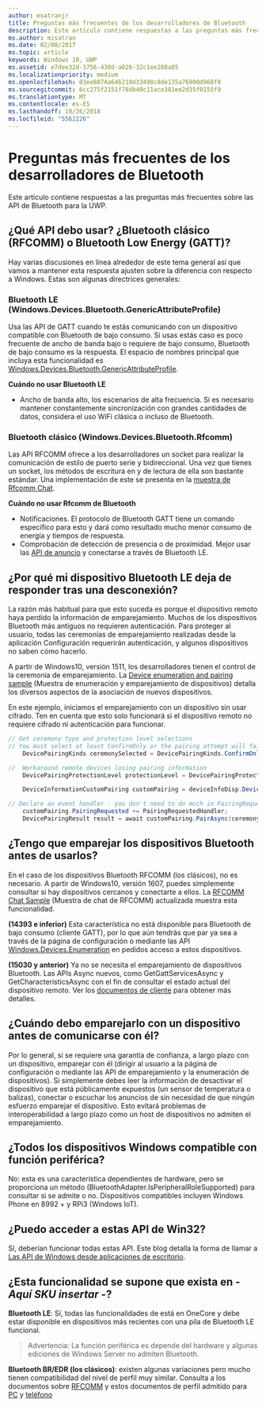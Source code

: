 ```yaml
---
author: msatranjr
title: Preguntas más frecuentes de los desarrolladores de Bluetooth
description: Este artículo contiene respuestas a las preguntas más frecuentes relacionadas con las API de Bluetooth para la UWP.
ms.author: misatran
ms.date: 02/08/2017
ms.topic: article
keywords: Windows 10, UWP
ms.assetid: e7dee32d-3756-430d-a026-32c1ee288a85
ms.localizationpriority: medium
ms.openlocfilehash: 03ee8074a64b210d33498c8de135a76900d968f0
ms.sourcegitcommit: 6cc275f2151f78db40c11ace381ee2d35f0155f9
ms.translationtype: MT
ms.contentlocale: es-ES
ms.lasthandoff: 10/26/2018
ms.locfileid: "5562226"
---
```

# <a name="bluetooth-developer-faq"></a>Preguntas más frecuentes de los desarrolladores de Bluetooth

Este artículo contiene respuestas a las preguntas más frecuentes sobre las API de Bluetooth para la UWP.

## <a name="what-apis-do-i-use-bluetooth-classic-rfcomm-or-bluetooth-low-energy-gatt"></a>¿Qué API debo usar? ¿Bluetooth clásico (RFCOMM) o Bluetooth Low Energy (GATT)?
Hay varias discusiones en línea alrededor de este tema general así que vamos a mantener esta respuesta ajusten sobre la diferencia con respecto a Windows. Estas son algunas directrices generales:

### <a name="bluetooth-le-windowsdevicesbluetoothgenericattributeprofile"></a>Bluetooth LE (Windows.Devices.Bluetooth.GenericAttributeProfile)

Usa las API de GATT cuando te estás comunicando con un dispositivo compatible con Bluetooth de bajo consumo. Si usas estás caso es poco frecuente de ancho de banda bajo o requiere de bajo consumo, Bluetooth de bajo consumo es la respuesta. El espacio de nombres principal que incluya esta funcionalidad es [Windows.Devices.Bluetooth.GenericAttributeProfile](https://docs.microsoft.com/en-us/uwp/api/Windows.Devices.Bluetooth.GenericAttributeProfile). 

**Cuándo no usar Bluetooth LE**
- Ancho de banda alto, los escenarios de alta frecuencia. Si es necesario mantener constantemente sincronización con grandes cantidades de datos, considera el uso WiFi clásica o incluso de Bluetooth. 

### <a name="bluetooth-classic-windowsdevicesbluetoothrfcomm"></a>Bluetooth clásico (Windows.Devices.Bluetooth.Rfcomm)

Las API RFCOMM ofrece a los desarrolladores un socket para realizar la comunicación de estilo de puerto serie y bidireccional. Una vez que tienes un socket, los métodos de escritura en y de lectura de ella son bastante estándar. Una implementación de este se presenta en la [muestra de Rfcomm Chat](https://github.com/Microsoft/Windows-universal-samples/tree/dev/Samples/BluetoothRfcommChat). 

**Cuándo no usar Rfcomm de Bluetooth** 
- Notificaciones. El protocolo de Bluetooth GATT tiene un comando específico para esto y dará como resultado mucho menor consumo de energía y tiempos de respuesta. 
- Comprobación de detección de presencia o de proximidad. Mejor usar las [API de anuncio](https://docs.microsoft.com/en-us/uwp/api/windows.devices.bluetooth.advertisement) y conectarse a través de Bluetooth LE. 


## <a name="why-does-my-bluetooth-le-device-stop-responding-after-a-disconnect"></a>¿Por qué mi dispositivo Bluetooth LE deja de responder tras una desconexión?

La razón más habitual para que esto suceda es porque el dispositivo remoto haya perdido la información de emparejamiento. Muchos de los dispositivos Bluetooth más antiguos no requieren autenticación. Para proteger al usuario, todas las ceremonias de emparejamiento realizadas desde la aplicación Configuración requerirán autenticación, y algunos dispositivos no saben cómo hacerlo. 

A partir de Windows10, versión 1511, los desarrolladores tienen el control de la ceremonia de emparejamiento. La [Device enumeration and pairing sample](https://github.com/Microsoft/Windows-universal-samples/tree/master/Samples/DeviceEnumerationAndPairing) (Muestra de enumeración y emparejamiento de dispositivos) detalla los diversos aspectos de la asociación de nuevos dispositivos.

En este ejemplo, iniciamos el emparejamiento con un dispositivo sin usar cifrado. Ten en cuenta que esto solo funcionará si el dispositivo remoto no requiere cifrado ni autenticación para funcionar.

```csharp
// Get ceremony type and protection level selections
// You must select at least ConfirmOnly or the pairing attempt will fail
    DevicePairingKinds ceremonySelected = DevicePairingKinds.ConfirmOnly;

//  Workaround remote devices losing pairing information
    DevicePairingProtectionLevel protectionLevel = DevicePairingProtectionLevel.None

    DeviceInformationCustomPairing customPairing = deviceInfoDisp.DeviceInformation.Pairing.Custom;

// Declare an event handler - you don't need to do much in PairingRequestedHandler since the ceremony is "None"
    customPairing.PairingRequested += PairingRequestedHandler;
    DevicePairingResult result = await customPairing.PairAsync(ceremonySelected, protectionLevel);
```

## <a name="do-i-have-to-pair-bluetooth-devices-before-using-them"></a>¿Tengo que emparejar los dispositivos Bluetooth antes de usarlos?

En el caso de los dispositivos Bluetooth RFCOMM (los clásicos), no es necesario. A partir de Windows10, versión 1607, puedes simplemente consultar si hay dispositivos cercanos y conectarte a ellos. La [RFCOMM Chat Sample](https://github.com/Microsoft/Windows-universal-samples/tree/dev/Samples/BluetoothRfcommChat) (Muestra de chat de RFCOMM) actualizada muestra esta funcionalidad. 

**(14393 e inferior)** Esta característica no está disponible para Bluetooth de bajo consumo (cliente GATT), por lo que aún tendrás que par ya sea a través de la página de configuración o mediante las API [Windows.Devices.Enumeration](https://msdn.microsoft.com/en-us/library/windows/apps/windows.devices.enumeration.aspx) en pedidos acceso a estos dispositivos.

**(15030 y anterior)** Ya no se necesita el emparejamiento de dispositivos Bluetooth. Las APIs Async nuevos, como GetGattServicesAsync y GetCharacteristicsAsync con el fin de consultar el estado actual del dispositivo remoto. Ver los [documentos de cliente](gatt-client.md) para obtener más detalles. 

## <a name="when-should-i-pair-with-a-device-before-communicating-with-it"></a>¿Cuándo debo emparejarlo con un dispositivo antes de comunicarse con él?
Por lo general, si se requiere una garantía de confianza, a largo plazo con un dispositivo, emparejar con él (dirigir al usuario a la página de configuración o mediante las API de emparejamiento y la enumeración de dispositivos). Si simplemente debes leer la información de desactivar el dispositivo que está públicamente expuestos (un sensor de temperatura o balizas), conectar o escuchar los anuncios de sin necesidad de que ningún esfuerzo emparejar el dispositivo. Esto evitará problemas de interoperabilidad a largo plazo como un host de dispositivos no admiten el emparejamiento. 

## <a name="do-all-windows-devices-support-peripheral-role"></a>¿Todos los dispositivos Windows compatible con función periférica?

No: esta es una característica dependientes de hardware, pero se proporciona un método (BluetoothAdapter.IsPeripheralRoleSupported) para consultar si se admite o no.  Dispositivos compatibles incluyen Windows Phone en 8992 + y RPi3 (Windows IoT). 

## <a name="can-i-access-these-apis-from-win32"></a>¿Puedo acceder a estas API de Win32?

Sí, deberían funcionar todas estas API. Este blog detalla la forma de llamar a [Las API de Windows desde aplicaciones de escritorio](https://blogs.windows.com/buildingapps/2017/01/25/calling-windows-10-apis-desktop-application/). 
## <a name="is-this-functionality-supposed-to-exist-on--insert-sku-here-"></a>¿Esta funcionalidad se supone que exista en *- Aquí SKU insertar -*?

**Bluetooth LE**: Sí, todas las funcionalidades de está en OneCore y debe estar disponible en dispositivos más recientes con una pila de Bluetooth LE funcional. 
> Advertencia: La función periférica es depende del hardware y algunas ediciones de Windows Server no admiten Bluetooth. 

**Bluetooth BR/EDR (los clásicos)**: existen algunas variaciones pero mucho tienen compatibilidad del nivel de perfil muy similar. Consulta a los documentos sobre [RFCOMM](send-or-receive-files-with-rfcomm.md) y estos documentos de perfil admitido para [PC](https://support.microsoft.com/en-us/help/10568/windows-10-supported-bluetooth-profiles) y [teléfono](https://support.microsoft.com/en-us/help/10569/windows-10-mobile-supported-bluetooth-profiles)

